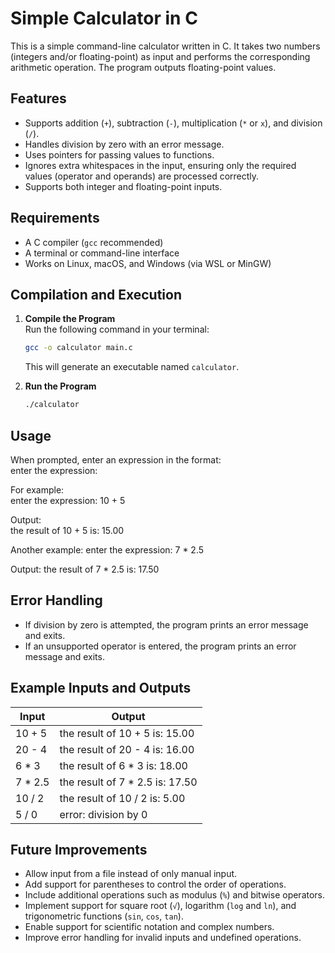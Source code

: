 # Simple Calculator in C

This is a simple command-line calculator written in C. It takes two numbers (integers and/or floating-point) as input and performs the corresponding arithmetic operation. The program outputs floating-point values.


## Features

- Supports addition (`+`), subtraction (`-`), multiplication (`*` or `x`), and division (`/`).
- Handles division by zero with an error message.
- Uses pointers for passing values to functions.
- Ignores extra whitespaces in the input, ensuring only the required values (operator and operands) are processed correctly.
- Supports both integer and floating-point inputs.


## Requirements

- A C compiler (`gcc` recommended)
- A terminal or command-line interface
- Works on Linux, macOS, and Windows (via WSL or MinGW)



## Compilation and Execution

1. **Compile the Program**  
   Run the following command in your terminal:  

   ```bash
   gcc -o calculator main.c
   ```

   This will generate an executable named `calculator`.

2. **Run the Program**  

   ```bash
   ./calculator
   ```

## Usage

When prompted, enter an expression in the format:  
enter the expression: <num1> <operator> <num2>  

For example:  
enter the expression: 10 + 5  

Output:  
the result of 10 + 5 is: 15.00  

Another example: 
enter the expression: 7 * 2.5

Output: 
the result of 7 * 2.5 is: 17.50


## Error Handling

- If division by zero is attempted, the program prints an error message and exits.
- If an unsupported operator is entered, the program prints an error message and exits.


## Example Inputs and Outputs

| Input   | Output                            |
| ------- | --------------------------------- |
| 10 + 5  | the result of 10 + 5 is: 15.00    |
| 20 - 4  | the result of 20 - 4 is: 16.00    |
| 6 * 3   | the result of 6 * 3 is: 18.00     |
| 7 * 2.5 | the result of 7 * 2.5 is: 17.50   |
| 10 / 2  | the result of 10 / 2 is: 5.00     |
| 5 / 0   | error: division by 0              |


## Future Improvements

- Allow input from a file instead of only manual input.
- Add support for parentheses to control the order of operations.
- Include additional operations such as modulus (`%`) and bitwise operators.
- Implement support for square root (`√`), logarithm (`log` and `ln`), and trigonometric functions (`sin`, `cos`, `tan`).
- Enable support for scientific notation and complex numbers.
- Improve error handling for invalid inputs and undefined operations.
